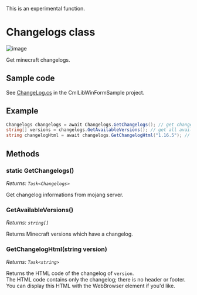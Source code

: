 This is an experimental function.

# Changelogs class

![image](https://user-images.githubusercontent.com/17783561/82139750-20f0eb00-9865-11ea-8a41-c045ee123c09.png)

Get minecraft changelogs.

## Sample code

See [ChangeLog.cs](https://github.com/CmlLib/CmlLib.Core/blob/master/CmlLibWinFormSample/ChangeLog.cs) in the CmlLibWinFormSample project.

## Example

```csharp
Changelogs changelogs = await Changelogs.GetChangelogs(); // get changelog informations
string[] versions = changelogs.GetAvailableVersions(); // get all available versions
string changelogHtml = await changelogs.GetChangelogHtml("1.16.5"); // get html of 1.16.5 changelog
```

## Methods

### static GetChangelogs()

*Returns: `Task<Changelogs>`*

Get changelog informations from mojang server.

### GetAvailableVersions()

*Returns: `string[]`*

Returns Minecraft versions which have a changelog.

### GetChangelogHtml(string version)

*Returns: `Task<string>`*

Returns the HTML code of the changelog of `version`.  
The HTML code contains only the changelog; there is no header or footer.
You can display this HTML with the WebBrowser element if you'd like.
